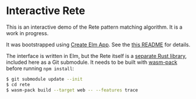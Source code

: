 # Interactive Rete

This is an interactive demo of the Rete pattern matching algorithm. It is a work in progress.

It was bootstrapped using [Create Elm App](https://github.com/halfzebra/create-elm-app). See the [this README](./README-create-elm-app.md) for details.

The interface is written in Elm, but the Rete itself is a [separate Rust library](https://github.com/adeschamps/rete), included here as a Git submodule. It needs to be built with [wasm-pack](https://github.com/rustwasm/wasm-pack) before running `npm install`:

```bash
$ git submodule update --init
$ cd rete
$ wasm-pack build --target web -- --features trace
```

